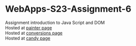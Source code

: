 
# WebApps-S23-Assignment-6
Assignment introduction to Java Script and DOM<br>
Hosted at <a href="https://44-563-web-apps-s23.github.io/44563-webapps-s23-assignment6-Saikiran174/painter.html">painter  page</a><br>
Hosted at <a href="https://44-563-web-apps-s23.github.io/44563-webapps-s23-assignment6-Saikiran174/conversions.html">conversions page</a><br>
Hosted at <a href="https://44-563-web-apps-s23.github.io/44563-webapps-s23-assignment6-Saikiran174/candy.html">candy page</a> 
